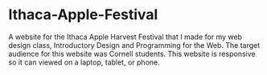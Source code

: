 # Ithaca-Apple-Festival
A website for the Ithaca Apple Harvest Festival that I made for my web design class, Introductory Design and Programming for the Web. The target audience for this website was Cornell students. This website is responsive so it can viewed on a laptop, tablet, or phone.
